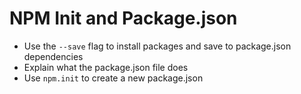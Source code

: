 # NPM Init and Package.json
* Use the `--save` flag to install packages and save to package.json dependencies
* Explain what the package.json file does
* Use `npm.init` to create a new package.json
